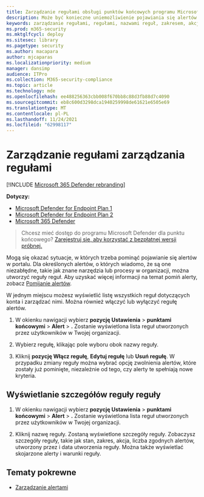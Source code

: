 ```yaml
---
title: Zarządzanie regułami obsługi punktów końcowych programu Microsoft Defender
description: Może być konieczne uniemożliwienie pojawiania się alertów w portalu przy użyciu reguł obowiązujących w witrynie. Dowiedz się, jak zarządzać regułami swojej reprezentacji w programie Microsoft Defender for Endpoint.
keywords: zarządzanie regułami, regułami, nazwami reguł, zakresem, akcjami, alertami, włączaniem i wyłączaniem
ms.prod: m365-security
ms.mktglfcycl: deploy
ms.sitesec: library
ms.pagetype: security
ms.author: macapara
author: mjcaparas
ms.localizationpriority: medium
manager: dansimp
audience: ITPro
ms.collection: M365-security-compliance
ms.topic: article
ms.technology: mde
ms.openlocfilehash: ee488256363cbb008f670bb8c88d3fb88d7c4090
ms.sourcegitcommit: eb8c600d3298dca1940259998de61621e6505e69
ms.translationtype: MT
ms.contentlocale: pl-PL
ms.lasthandoff: 11/24/2021
ms.locfileid: "62998117"
---
```

# <a name="manage-suppression-rules"></a>Zarządzanie regułami zarządzania regułami

[!INCLUDE [Microsoft 365 Defender rebranding](../../includes/microsoft-defender.md)]


**Dotyczy:**
- [Microsoft Defender for Endpoint Plan 1](https://go.microsoft.com/fwlink/p/?linkid=2154037)
- [Microsoft Defender for Endpoint Plan 2](https://go.microsoft.com/fwlink/p/?linkid=2154037)
- [Microsoft 365 Defender](https://go.microsoft.com/fwlink/?linkid=2118804)

> Chcesz mieć dostęp do programu Microsoft Defender dla punktu końcowego? [Zarejestruj się, aby korzystać z bezpłatnej wersji próbnej.](https://signup.microsoft.com/create-account/signup?products=7f379fee-c4f9-4278-b0a1-e4c8c2fcdf7e&ru=https://aka.ms/MDEp2OpenTrial?ocid=docs-wdatp-exposedapis-abovefoldlink)


Mogą się okazać sytuacje, w których trzeba pominąć pojawianie się alertów w portalu. Dla określonych alertów, o których wiadomo, że są one niezabłędne, takie jak znane narzędzia lub procesy w organizacji, można utworzyć reguły reguł. Aby uzyskać więcej informacji na temat pomiń alerty, zobacz [Pomijanie alertów](manage-alerts.md).

W jednym miejscu możesz wyświetlić listę wszystkich reguł dotyczących konta i zarządzać nimi. Można również włączyć lub wyłączyć regułę alertów.


1. W okienku nawigacji wybierz **pozycję Ustawienia** \> **punktami końcowymi** \> **Alert** \> **.** Zostanie wyświetlona lista reguł utworzonych przez użytkowników w Twojej organizacji.

2. Wybierz regułę, klikając pole wyboru obok nazwy reguły.

3. Kliknij **pozycję Włącz regułę**, **Edytuj regułę** lub  **Usuń regułę**. W przypadku zmiany reguły można wybrać opcję zwolnienia alertów, które zostały już pominięte, niezależnie od tego, czy alerty te spełniają nowe kryteria. 


## <a name="view-details-of-a-suppression-rule"></a>Wyświetlanie szczegółów reguły reguły

1. W okienku nawigacji wybierz **pozycję Ustawienia** \> **punktami końcowymi** \> **Alert** \> **.** Zostanie wyświetlona lista reguł utworzonych przez użytkowników w Twojej organizacji.

2. Kliknij nazwę reguły. Zostaną wyświetlone szczegóły reguły. Zobaczysz szczegóły reguły, takie jak stan, zakres, akcja, liczba zgodnych alertów, utworzony przez i data utworzenia reguły. Można także wyświetlać skojarzone alerty i warunki reguły.

## <a name="related-topics"></a>Tematy pokrewne

- [Zarządzanie alertami](manage-alerts.md)
